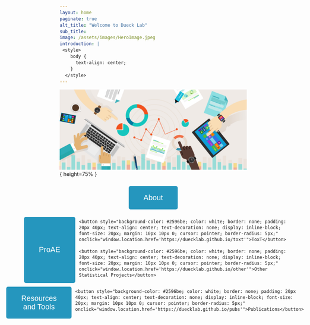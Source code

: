 ```yaml
---
layout: home
paginate: true
alt_title: "Welcome to Dueck Lab"
sub_title: 
image: /assets/images/HeroImage.jpeg
introduction: |
 <style>
    body {
      text-align: center;
    }
  </style>
---
```


![Hero Image](/assets/images/HeroImage.jpeg){ height=75% }

<div style="display: flex; flex-direction: column; align-items: center;">
  <button style="background-color: #2596be; color: white; border: none; padding: 20px 40px; text-align: center; text-decoration: none; display: inline-block; font-size: 20px; margin: 10px 0; cursor: pointer; border-radius: 5px;" onclick="window.location.href='https://duecklab.github.io/about'">About</button>

  <div style="display: flex; justify-content: flex-start;">
    <button style="background-color: #2596be; color: white; border: none; padding: 20px 40px; text-align: center; text-decoration: none; display: inline-block; font-size: 20px; margin: 10px 10px 0; cursor: pointer; border-radius: 5px;" onclick="window.location.href='https://duecklab.github.io/proae'">ProAE</button>

    <button style="background-color: #2596be; color: white; border: none; padding: 20px 40px; text-align: center; text-decoration: none; display: inline-block; font-size: 20px; margin: 10px 10px 0; cursor: pointer; border-radius: 5px;" onclick="window.location.href='https://duecklab.github.io/toxt'">ToxT</button>

    <button style="background-color: #2596be; color: white; border: none; padding: 20px 40px; text-align: center; text-decoration: none; display: inline-block; font-size: 20px; margin: 10px 10px 0; cursor: pointer; border-radius: 5px;" onclick="window.location.href='https://duecklab.github.io/other'">Other Statistical Projects</button>
  </div>

  <div style="display: flex; justify-content: flex-start;">
    <button style="background-color: #2596be; color: white; border: none; padding: 20px 40px; text-align: center; text-decoration: none; display: inline-block; font-size: 20px; margin: 10px 10px 0; cursor: pointer; border-radius: 5px;" onclick="window.location.href='https://duecklab.github.io/tools'">Resources and Tools</button>

    <button style="background-color: #2596be; color: white; border: none; padding: 20px 40px; text-align: center; text-decoration: none; display: inline-block; font-size: 20px; margin: 10px 10px 0; cursor: pointer; border-radius: 5px;" onclick="window.location.href='https://duecklab.github.io/pubs'">Publications</button>
  </div>
</div>



